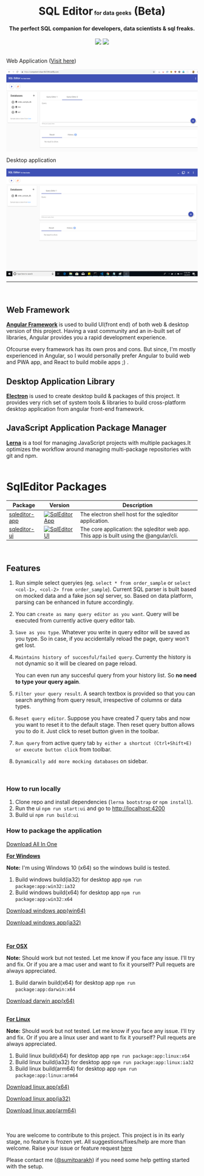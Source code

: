 <p align="center">
  <h1 align="center">SQL Editor<span style="font-size:14px;"> for data geeks</span> (Beta)</h1>
  <h4 align="center">The perfect SQL companion for developers, data scientists & sql freaks.</h4>
</p>

<p align="center" >
  <img src="https://img.shields.io/badge/license-MIT-green.svg"/>
  <a href="https://competent-shaw-8b7294.netlify.com/" target="_blank">
  <img src="https://img.shields.io/badge/app-running-green.svg" />
  </a>
</p>
<br/>
Web Application (<a href="https://competent-shaw-8b7294.netlify.com/">Visit here</a>)

<p align="center">
<a href="https://competent-shaw-8b7294.netlify.com/">
  <img align="center" target="_blank" src="https://raw.githubusercontent.com/sumitparakh/sqleditor/d26faaa666a80f6ef93e57884bc181fe3eff71b8/packages/sqleditor-ui/screenshot.png"/>
  </a>
</p>
Desktop application
<p align="center">
<a href="https://drive.google.com/drive/folders/162_xGI8FkkAS82w4wiai5U2Whz0R5N-X?usp=sharing">
<img align="center" src="https://raw.githubusercontent.com/sumitparakh/sqleditor/master/packages/sqleditor-app/screenshot.png" />
</a>
</p>

<hr>
<br/>

<h2>Web Framework</h2>
<strong><a href="https://angular.io" target="_blank">Angular Framework</a></strong> is used to build UI(front end) of both web & desktop version of this project. Having a vast community and an in-built set of libraries, Angular provides you a rapid development experience.

Ofcourse every framework has its own pros and cons. But since, I'm mostly experienced in Angular, so I would personally prefer Angular to build web and PWA app, and React to build mobile apps ;) .
<br/>

<h2>Desktop Application Library</h2>
<strong><a href="https://electronjs.org" target="_blank">Electron</a></strong> is used to create desktop build & packages of this project. It provides very rich set of system tools & libraries to build cross-platform desktop application from angular front-end framework.

<br/>
<h2>JavaScript Application Package Manager</h2>
<strong><a href="https://lernajs.io/" target="_blank">Lerna</a></strong> is a tool for managing JavaScript projects with multiple packages.It optimizes the workflow around managing multi-package repositories with git and npm.

<br/>
<br/>
<h1>SqlEditor Packages</h1>

| Package                                                                                      | Version                                                                                                                                                     | Description                                                                            |
| -------------------------------------------------------------------------------------------- | ----------------------------------------------------------------------------------------------------------------------------------------------------------- | -------------------------------------------------------------------------------------- |
| [sqleditor-app](https://github.com/sumitparakh/sqleditor/tree/master/packages/sqleditor-app) | [![SqlEditor App](https://img.shields.io/badge/version-1.0.0-yellowgreen.svg)](https://github.com/sumitparakh/sqleditor/tree/master/packages/sqleditor-app) | The electron shell host for the sqleditor application.                                 |
| [sqleditor-ui](https://github.com/sumitparakh/sqleditor/tree/master/packages/sqleditor-ui)   | [![SqlEditor UI](https://img.shields.io/badge/version-1.0.0-yellowgreen.svg)](https://github.com/sumitparakh/sqleditor/tree/master/packages/sqleditor-ui)   | The core application: the sqleditor web app. This app is built using the @angular/cli. |

<br>

<h2>Features</h2>

1. Run simple select queryies (eg. `select * from order_sample` or `select <col-1>, <col-2> from order_sample`). Current SQL parser is built based on mocked data and a fake json sql server, so. Based on data platform, parsing can be enhanced in future accordingly.

2. You can `create as many query editor as you want`. Query will be executed from currently active query editor tab.

3. `Save as you type`. Whatever you write in query editor will be saved as you type. So in case, if you accidentally reload the page, query won't get lost.

4. `Maintains history of succesful/failed query`. Currenty the history is not dynamic so it will be cleared on page reload.    

     You can even run any succesful query from your history list. So <strong>no need to type your query again</strong>.

5. `Filter your query result`. A search textbox is provided so that you can search anything from query result, irrespective of columns or data types.

6. `Reset query editor`. Suppose you have created 7 query tabs and now you want to reset it to the default stage. Then reset query button allows you to do it. Just click to reset button given in the toolbar.

7. `Run query` from active query tab `by either a shortcut (Ctrl+Shift+E) or execute button click` from toolbar.

8. `Dynamically add more mocking databases` on sidebar.

<br>

### How to run locally

1. Clone repo and install dependencies (`lerna bootstrap` or `npm install`).
2. Run the ui `npm run start:ui` and go to [http://localhost:4200](http://localhost:4200)
3. Build ui `npm run build:ui`

### How to package the application

<a href="https://drive.google.com/drive/folders/162_xGI8FkkAS82w4wiai5U2Whz0R5N-X?usp=sharing">Download All In One</a>

<u><strong>For Windows</strong></u>

<strong>Note:</strong> I'm using Windows 10 (x64) so the windows build is tested.

1. Build windows build(ia32) for desktop app `npm run package:app:win32:ia32`
2. Build windows build(x64) for desktop app `npm run package:app:win32:x64`

<a href="https://drive.google.com/open?id=1OPno0oUrr2FEhAkIhnsiIpLy14doqp3J">Download windows app(win64)</a><br>

<a href="https://drive.google.com/open?id=1QbfqTBMaX4EQ2rswbImUxGQY90OZrk8L">Download windows app(ia32)</a>

<br/>

<u><strong>For OSX</strong></u>

<strong>Note:</strong> Should work but not tested. Let me know if you face any issue. I'll try and fix. Or if you are a mac user and want to fix it yourself? Pull requets are always appreciated.


1. Build darwin build(x64) for desktop app `npm run package:app:darwin:x64`

<a href="https://drive.google.com/open?id=1Ei-368SK010D5QHDD9L7vEA67F4oSUmR">Download darwin app(x64)</a><br><br>

<u><strong>For Linux</strong></u>

<strong>Note:</strong> Should work but not tested. Let me know if you face any issue. I'll try and fix. Or if you are a linux user and want to fix it yourself? Pull requets are always appreciated.



1. Build linux build(x64) for desktop app `npm run package:app:linux:x64`
2. Build linux build(ia32) for desktop app `npm run package:app:linux:ia32`
3. Build linux build(arm64) for desktop app `npm run package:app:linux:arm64`

<a href="https://drive.google.com/open?id=1vNngrHurSJYPn6lnIxOew9VXN1un-Drn">Download linux app(x64)</a><br>

<a href="https://drive.google.com/open?id=1x2NufPXfeZmF8ywUa3Kv-6g63HzBXKaW">Download linux app(ia32)</a><br>

<a href="https://drive.google.com/open?id=1m5TZ3ZoiC93BeR1nMkNTOb7cIXDU-64q">Download linux app(arm64)</a>

<br><br>
You are welcome to contribute to this project. This project is in its early stage, no feature is frozen yet. All suggestions/fixes/help are more than welcome. Raise your issue or feature request <a href="https://github.com/sumitparakh/sqleditor/issues/new" target="_blank">here</a>

Please contact me ([@sumitparakh](https://twitter.com/sumitparak)) if you need some help getting started with the setup.
